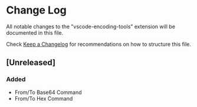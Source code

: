 # Change Log

All notable changes to the "vscode-encoding-tools" extension will be documented in this file.

Check [Keep a Changelog](http://keepachangelog.com/) for recommendations on how to structure this file.

## [Unreleased]

### Added

- From/To Base64 Command
- From/To Hex Command
